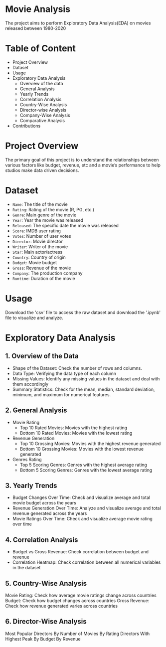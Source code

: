 # Movie Analysis
The project aims to perform Exploratory Data Analysis(EDA) on movies released between 1980-2020
# Table of Content
- Project Overview
- Dataset
- Usage
- Exploratory Data Analysis
  - Overview of the data
  - General Analysis
  - Yearly Trends
  - Correlation Analysis
  - Country-Wise Analysis
  - Director-wise Analysis
  - Company-Wise Analysis
  - Comparative Analysis
- Contributions
# Project Overview
The primary goal of this project is to understand the relationships between various factors like budget, revenue, etc and a movie’s performance to help studios make data driven decisions.
# Dataset
- `Name`: The title of the movie
- `Rating`: Rating of the movie (R, PG, etc.)
- `Genre`: Main genre of the movie
- `Year`: Year the movie was released
- `Released`: The specific date the movie was released
- `Score`: IMDB user rating
- `Votes`: Number of user votes
- `Director`: Movie director
- `Writer`: Writer of the movie
- `Star`: Main actor/actress
- `Country`: Country of origin
- `Budget`: Movie budget
- `Gross`: Revenue of the movie
- `Company`: The production company
- `Runtime`: Duration of the movie
# Usage
Download the 'csv' file to access the raw dataset and download the '.ipynb' file to visualize and analyze.
# Exploratory Data Analysis
## 1. Overview of the Data
- Shape of the Dataset: Check the number of rows and columns.
- Data Type: Verifying the data type of each column
- Missing Values: Identify any missing values in the dataset and deal with them accordingly
- Summary Statistics: Check for the mean, median, standard deviation, minimum, and maximum for numerical features.
## 2. General Analysis
- Movie Rating
  - Top 10 Rated Movies: Movies with the highest rating
  - Bottom 10 Rated Movies: Movies with the lowest rating
- Revenue Generation
  - Top 10 Grossing Movies: Movies with the highest revenue generated
  - Bottom 10 Grossing Movies: Movies with the lowest revenue generated
- Genres Rating
  - Top 5 Scoring Genres: Genres with the highest average rating
  - Bottom 5 Scoring Genres: Genres with the lowest average rating
## 3. Yearly Trends
- Budget Changes Over Time: Check and visualize average and total movie budget across the years 
- Revenue Generation Over Time: Analyze and visualize average and total revenue generated across the years
- Movie Ratings Over Time: Check and visualize average movie rating over time
## 4. Correlation Analysis
- Budget vs Gross Revenue: Check correlation between budget and revenue
- Correlation Heatmap: Check correlation between all numerical variables in the dataset
## 5. Country-Wise Analysis
Movie Rating: Check how average movie ratings change across countries
Budget: Check how budget changes across countries
Gross Revenue: Check how revenue generated varies across countries
## 6. Director-Wise Analysis
Most Popular Directors By Number of Movies
By Rating
Directors With Highest Peak
By Budget
By Revenue
